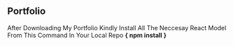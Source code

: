 ## Portfolio
After Downloading My Portfolio Kindly Install All The Neccesay React Model From This Command In Your Local Repo
**{ npm install }**
